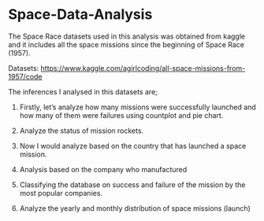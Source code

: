 # Space-Data-Analysis
The Space Race datasets used in this analysis was obtained from kaggle and it includes all the space missions since the beginning of Space Race (1957).

Datasets: https://www.kaggle.com/agirlcoding/all-space-missions-from-1957/code

The inferences I analysed in this datasets are;
1. Firstly, let’s analyze how many missions were successfully launched and how many of them were failures using countplot and pie chart.

2. Analyze the status of mission rockets.

3. Now I would analyze based on the country that has launched a space mission.

4. Analysis based on the company who manufactured

5. Classifying the database on success and failure of the mission by the most popular companies.

6. Analyze the yearly and monthly distribution of space missions (launch)
